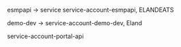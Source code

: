 esmpapi -> service service-account-esmpapi,  ELANDEATS

demo-dev -> service-account-demo-dev, Eland

service-account-portal-api